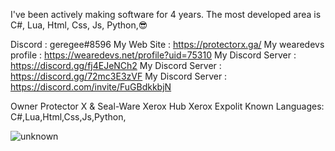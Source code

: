 
I've been actively making software for 4 years. The most developed area is C#, Lua, Html, Css, Js, Python,😎

Discord : geregee#8596
My Web Site : https://protectorx.ga/ 
My wearedevs profile : https://wearedevs.net/profile?uid=75310
My Discord Server : https://discord.gg/fj4EJeNCh2
My Discord Server : https://discord.gg/72mc3E3zVF
My Discord Server : https://discord.com/invite/FuGBdkkbjN


Owner Protector X & Seal-Ware Xerox  Hub Xerox  Expolit
Known Languages: C#,Lua,Html,Css,Js,Python,

![unknown](https://user-images.githubusercontent.com/109618747/183243204-05a3ed87-419c-4e87-bec8-a393362c3cd3.png)
